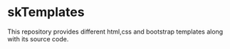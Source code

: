 # skTemplates
This repository provides different html,css and bootstrap templates along with its source code.
